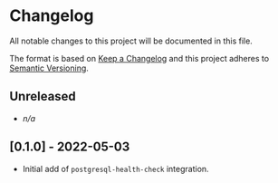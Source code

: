 # Changelog

All notable changes to this project will be documented in this file.

The format is based on [Keep a Changelog][changelog] and this project adheres
to [Semantic Versioning][semver].

## Unreleased

- *n/a*

## [0.1.0] - 2022-05-03

- Initial add of `postgresql-health-check` integration.


[changelog]: http://keepachangelog.com/en/1.0.0/
[semver]: http://semver.org/spec/v2.0.0.html
